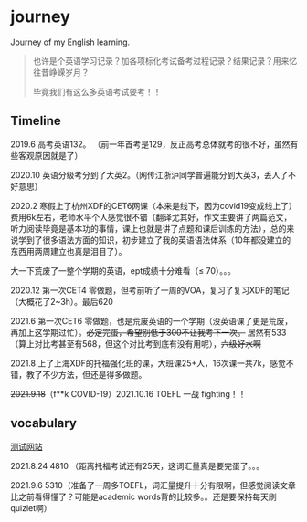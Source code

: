 # journey

Journey of my English learning.

> 也许是个英语学习记录？加各项标化考试备考过程记录？结果记录？用来忆往昔峥嵘岁月？
>
> 毕竟我们有这么多英语考试要考！！

## Timeline

2019.6 高考英语132。 （前一年首考是129，反正高考总体就考的很不好，虽然有些客观原因就是了）

2020.10 英语分级考分到了大英2。（网传江浙沪同学普遍能分到大英3，丢人了不好意思）

2020.2 寒假上了杭州XDF的CET6网课（本来是线下，因为covid19变成线上了）费用6k左右，老师水平个人感觉很不错（翻译尤其好，作文主要讲了两篇范文，听力阅读毕竟是基本功的事情，课上也就是讲了点题和课后训练的方法），总的来说学到了很多语法方面的知识，初步建立了我的英语语法体系（10年都没建立的东西用两周建立也真是泪目了）。

大一下荒废了一整个学期的英语，ept成绩十分难看（$\le$ 70）。。。

2020.12 第一次CET4 零做题，但考前听了一周的VOA，复习了复习XDF的笔记（大概花了2~3h）。最后620

2021.6 第一次CET6 零做题，也是荒废英语的一个学期（没英语课了更是荒废，再加上这学期过忙）。<del>必定完蛋，希望别低于300不让我考下一次。</del> 居然有533（算上对比考甚至有568，但这个对比考到底有没有用呢），<del>六级好水啊</del>

2021.8 上了上海XDF的托福强化班的课，大班课25+人，16次课一共7k，感觉不错，教了不少方法，但还是得多做题。

<del>2021.9.18</del>（f**k COVID-19）2021.10.16 TOEFL 一战 fighting！！



## vocabulary

[测试网站](http://testyourvocab.com/)

2021.8.24  4810 （距离托福考试还有25天，这词汇量真是要完蛋了。。。

2021.9.6 5310（准备了一周多TOEFL，词汇量提升十分有限啊，但感觉阅读文章比之前看得懂了？可能是academic words背的比较多。。还是要保持每天刷quizlet啊）